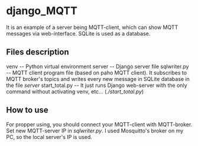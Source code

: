 # django_MQTT
It is an example of a server being MQTT-client, which can show MQTT messages via web-interface. SQLite is used as a database.

## Files description
venv -- Python virtual environment
server -- Django server file
sqlwriter.py -- MQTT client program file (based on paho MQTT client). It subscribes to MQTT broker's topics and writes every new message in SQLite database in the file *server*
start_total.py -- It just runs Django web-server with the only command without activating venv, etc... (*./start_total.py*)

## How to use

For propper using, you should connect your MQTT-client with MQTT-broker. Set new MQTT-server IP in *sqlwriter.py*. I used Mosquitto's broker on my PC, so the local server's IP is used.
